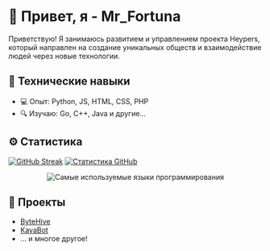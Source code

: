 <!-- locales/ru.md -->

# 👋 Привет, я - Mr_Fortuna

Приветствую! Я занимаюсь развитием и управлением проекта Heypers, который направлен на создание уникальных обществ и взаимодействие людей через новые технологии.

## 🧠 Технические навыки

- 💻 Опыт: Python, JS, HTML, CSS, PHP
- 🔍 Изучаю: Go, C++, Java и другие...

## ⚙️ Статистика

[![GitHub Streak](https://streak-stats.demolab.com/?user=mrf0rtuna4&theme=dark&mode=weekly&currStreakNum=2FD3EB&fire=pink&sideLabels=F00&date_format=[Y.]n.j)](https://git.io/streak-stats)
[![Статистика GitHub](https://github-readme-stats.vercel.app/api?username=mrf0rtuna4&show_icons=true&theme=dark)](https://github.com/anuraghazra/github-readme-stats)
<div align="center">
  <img src="https://github-readme-stats.vercel.app/api/top-langs/?username=mrf0rtuna4&layout=compact&theme=dark" alt="Самые используемые языки программирования" />
</div>

## 🚀 Проекты

- [ByteHive](https://github.com/ByteHive-Dev)
- [KayaBot](https://github.com/mrf0rtuna4/KayaBot)
- ... и многое другое!
